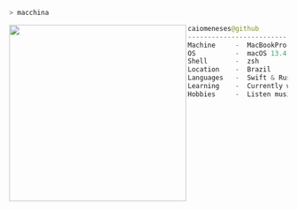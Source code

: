 ```zsh
> macchina
```

<img align="left" src="https://pbs.twimg.com/media/EdEp4C7WsAEemmC?format=png&name=small" width="320"/>

```swift
caiomeneses@github
-------------------------
Machine     -  MacBookPro M1 2020
OS          -  macOS 13.4 Ventura
Shell       -  zsh
Location    -  Brazil
Languages   -  Swift & Rust
Learning    -  Currently working in PantanalAPI
Hobbies     -  Listen music and gaming
```
